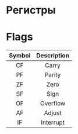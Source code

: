 # Регистры

# Flags
| Symbol | Description |
| :---: | :---: |
| CF | Carry |
| PF | Parity  |
| ZF | Zero  |
| SF | Sign  |
| OF | Overflow  |
| AF | Adjust  |
| IF | Interrupt  |

